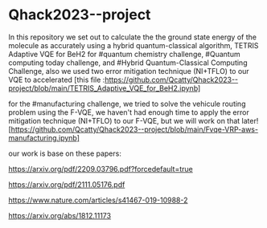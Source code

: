 # Qhack2023--project

In this repository we set out to calculate the the ground state energy of the molecule as accurately using a hybrid quantum-classical algorithm, TETRIS Adaptive VQE for BeH2 for #quantum chemistry challenge, #Quantum computing today challenge, and #Hybrid Quantum-Classical Computing Challenge, also we used two error mitigation technique (NI+TFLO) to our VQE to accelerated  [this file :https://github.com/Qcatty/Qhack2023--project/blob/main/TETRIS_Adaptive_VQE_for_BeH2.ipynb]

for the #manufacturing challenge, we tried to solve the vehicule routing problem using the F-VQE, we haven't had enough time to apply the error mitigation technique (NI+TFLO) to our F-VQE, but we will work on that later![https://github.com/Qcatty/Qhack2023--project/blob/main/Fvqe-VRP-aws-manufacturing.ipynb]

our work is base on these papers: 

https://arxiv.org/pdf/2209.03796.pdf?forcedefault=true

https://arxiv.org/pdf/2111.05176.pdf

https://www.nature.com/articles/s41467-019-10988-2

https://arxiv.org/abs/1812.11173


